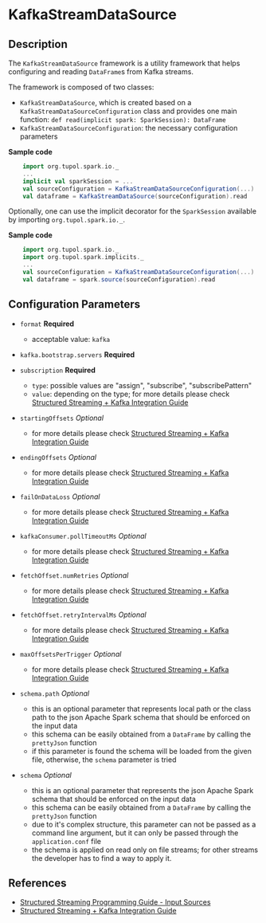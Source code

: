 # KafkaStreamDataSource


## Description

The `KafkaStreamDataSource` framework is a utility framework that helps configuring and reading `DataFrame`s from Kafka streams.


The framework is composed of two classes:
- `KafkaStreamDataSource`, which is created based on a `KafkaStreamDataSourceConfiguration` class and provides one main function:
    `def read(implicit spark: SparkSession): DataFrame`
- `KafkaStreamDataSourceConfiguration`: the necessary configuration parameters

**Sample code**
```scala
    import org.tupol.spark.io._
    ...
    implicit val sparkSession = ...
    val sourceConfiguration = KafkaStreamDataSourceConfiguration(...)
    val dataframe = KafkaStreamDataSource(sourceConfiguration).read
```

Optionally, one can use the implicit decorator for the `SparkSession` available by importing `org.tupol.spark.io._`.

**Sample code**
```scala
    import org.tupol.spark.io._
    import org.tupol.spark.implicits._
    ...
    val sourceConfiguration = KafkaStreamDataSourceConfiguration(...)
    val dataframe = spark.source(sourceConfiguration).read
```


## Configuration Parameters

- `format` **Required**
  - acceptable value: `kafka`
- `kafka.bootstrap.servers` **Required**
- `subscription` **Required**
  - `type`: possible values are "assign", "subscribe", "subscribePattern"
  - `value`: depending on the type; for more details please check [Structured Streaming + Kafka Integration Guide][SSKIG]
- `startingOffsets` *Optional*
  - for more details please check [Structured Streaming + Kafka Integration Guide][SSKIG]
- `endingOffsets` *Optional*
  - for more details please check [Structured Streaming + Kafka Integration Guide][SSKIG]
- `failOnDataLoss` *Optional*
  - for more details please check [Structured Streaming + Kafka Integration Guide][SSKIG]
- `kafkaConsumer.pollTimeoutMs` *Optional*
  - for more details please check [Structured Streaming + Kafka Integration Guide][SSKIG]
- `fetchOffset.numRetries` *Optional*
  - for more details please check [Structured Streaming + Kafka Integration Guide][SSKIG]
- `fetchOffset.retryIntervalMs` *Optional*
  - for more details please check [Structured Streaming + Kafka Integration Guide][SSKIG]
- `maxOffsetsPerTrigger` *Optional*
  - for more details please check [Structured Streaming + Kafka Integration Guide][SSKIG]

- `schema.path` *Optional*
  - this is an optional parameter that represents local path or the class path to the json Apache Spark schema that should be enforced on the input data
  - this schema can be easily obtained from a `DataFrame` by calling the `prettyJson` function
  - if this parameter is found the schema will be loaded from the given file, otherwise, the `schema` parameter is tried
- `schema` *Optional*
  - this is an optional parameter that represents the json Apache Spark schema that should be enforced on the input data
  - this schema can be easily obtained from a `DataFrame` by calling the `prettyJson` function
  - due to it's complex structure, this parameter can not be passed as a command line argument, 
  but it can only be passed through the `application.conf` file
  - the schema is applied on read only on file streams; for other streams the developer has to find a way to apply it.



## References

- [Structured Streaming Programming Guide - Input Sources][SSIS]
- [Structured Streaming + Kafka Integration Guide][SSKIG]


[SSIS]: https://spark.apache.org/docs/latest/structured-streaming-programming-guide.html#input-sources
[SSKIG]: https://spark.apache.org/docs/latest/structured-streaming-kafka-integration.html
